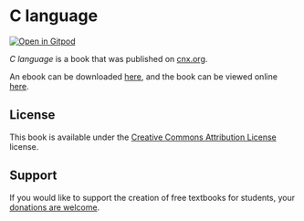 # C language

[![Open in Gitpod](https://gitpod.io/button/open-in-gitpod.svg)](https://gitpod.io/from-referrer/)

_C language_ is a book that was published on [cnx.org](https://cnx.org/).

An ebook can be downloaded [here](https://github.com/cnx-user-books/cnxbook-c-language/releases/latest), and the book can be viewed online [here](https://github.com/cnx-user-books/cnxbook-c-language/releases/latest).

## License
This book is available under the [Creative Commons Attribution License](./LICENSE) license.

## Support
If you would like to support the creation of free textbooks for students, your [donations are welcome](https://riceconnect.rice.edu/donation/support-openstax-banner).
